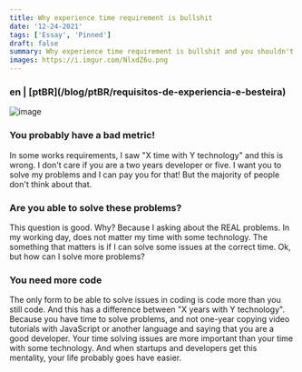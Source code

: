 ```yaml
---
title: Why experience time requirement is bullshit
date: '12-24-2021'
tags: ['Essay', 'Pinned']
draft: false
summary: Why experience time requirement is bullshit and you shouldn't care about that
images: https://i.imgur.com/NlxdZ6u.png
---
```


<h3>en | [ptBR](/blog/ptBR/requisitos-de-experiencia-e-besteira)</h3>

![image](https://i.imgur.com/NlxdZ6u.png)

### You probably have a bad metric!

In some works requirements, I saw "X time with Y technology" and this is wrong. I don't care if you are a two years developer or five. I want you to solve my problems and I can pay you for that! But the majority of people don't think about that.

### Are you able to solve these problems?

This question is good. Why? Because I asking about the REAL problems. In my working day, does not matter my time with some technology. The something that matters is if I can solve some issues at the correct time. Ok, but how can I solve more problems?

### You need more code

The only form to be able to solve issues in coding is code more than you still code. And this has a difference between "X years with Y technology". Because you have time to solve problems, and not one-year copying video tutorials with JavaScript or another language and saying that you are a good developer. Your time solving issues are more important than your time with some technology. And when startups and developers get this mentality, your life probably goes have easier.
